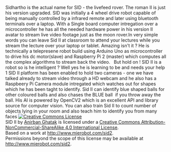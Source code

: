 Sidhartho is the actual name for SID - the livefeed rover. The roman II is just his version upgraded. SID was initially a 4 wheel drive robot capable of being manually controlled by a infrared remote and later using bluetooth terminals over a laptop. With a Single board computer intregation over a microcontroller he has all the needed hardware power in his version II avatar to stream live video footage just as the moon rover.In very simple words you can leave Sid II at classroom to attend your lectures while you stream the lecture over your laptop or tablet. Amazing isn't it ? He is technically a telepresene robot build using Arduino Uno as microcontroller to drive his dc motor(slave) and Raspberry Pi 2 (master) which computes all the complex algorithms to stream back the video. 
​
But hold on ! SID II is a robot so is he intelligent ? Well yes he is learning to be and needs your help 1 SID II platform has been enabled to hold two cameras - one we have talked already to stream video through a HD webcam and he also has a Raspbeery Pi Camera module intregated which watches out for shapes which he has been taght to identify. Sid II can identify blue shaped balls for other coloured balls and also chases the BLUE ball  if you throw away the ball. His AI is powered by OpenCV2 which is an excellent API and library source for computer vision. You can also train Sid II to count number of objects lying in your room and also teach him to identify you from many faces
<a rel="license" href="http://creativecommons.org/licenses/by-nc-sa/4.0/"><img alt="Creative Commons License" style="border-width:0" src="https://i.creativecommons.org/l/by-nc-sa/4.0/88x31.png" /></a><br /><span xmlns:dct="http://purl.org/dc/terms/" property="dct:title">SID II</span> by <a xmlns:cc="http://creativecommons.org/ns#" href="http://www.mierobot.com/sid2" property="cc:attributionName" rel="cc:attributionURL">Anirban Ghatak</a> is licensed under a <a rel="license" href="http://creativecommons.org/licenses/by-nc-sa/4.0/">Creative Commons Attribution-NonCommercial-ShareAlike 4.0 International License</a>.<br />Based on a work at <a xmlns:dct="http://purl.org/dc/terms/" href="http://www.mierobot.com/sid2" rel="dct:source">http://www.mierobot.com/sid2</a>.<br />Permissions beyond the scope of this license may be available at <a xmlns:cc="http://creativecommons.org/ns#" href="http://www.mierobot.com/sid2" rel="cc:morePermissions">http://www.mierobot.com/sid2</a>.
